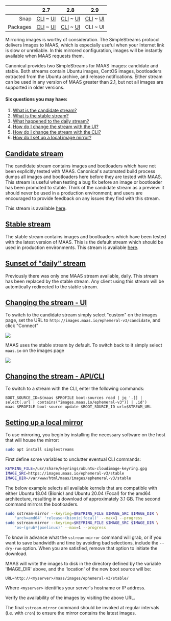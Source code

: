 <!-- deb-2-7-cli
||2.7|2.8|2.9|
|-----:|:-----:|:-----:|:-----:|
|Snap|[CLI](/t/local-image-mirror/2802) ~ [UI](/t/local-image-mirror/2803)|[CLI](/t/local-image-mirror/2804) ~ [UI](/t/local-image-mirror/2805)|[CLI](/t/local-image-mirror/2806) ~ [UI](/t/local-image-mirror/2807)|
|Packages|CLI ~ UI|[CLI](/t/local-image-mirror/2810) ~ [UI](/t/local-image-mirror/2811)|[CLI](/t/local-image-mirror/2812) ~ [UI](/t/local-image-mirror/2813)|
 deb-2-7-cli -->

<!-- deb-2-7-ui
||2.7|2.8|2.9|
|-----:|:-----:|:-----:|:-----:|
|Snap|[CLI](/t/local-image-mirror/2802) ~ [UI](/t/local-image-mirror/2803)|[CLI](/t/local-image-mirror/2804) ~ [UI](/t/local-image-mirror/2805)|[CLI](/t/local-image-mirror/2806) ~ [UI](/t/local-image-mirror/2807)|
|Packages|CLI ~ UI|[CLI](/t/local-image-mirror/2810) ~ [UI](/t/local-image-mirror/2811)|[CLI](/t/local-image-mirror/2812) ~ [UI](/t/local-image-mirror/2813)|
 deb-2-7-ui -->

<!-- deb-2-8-cli
||2.7|2.8|2.9|
|-----:|:-----:|:-----:|:-----:|
|Snap|[CLI](/t/local-image-mirror/2802) ~ [UI](/t/local-image-mirror/2803)|[CLI](/t/local-image-mirror/2804) ~ [UI](/t/local-image-mirror/2805)|[CLI](/t/local-image-mirror/2806) ~ [UI](/t/local-image-mirror/2807)|
|Packages|[CLI](/t/local-image-mirror/2808) ~ [UI](/t/local-image-mirror/2809)|CLI ~ UI |[CLI](/t/local-image-mirror/2812) ~ [UI](/t/local-image-mirror/2813)|
 deb-2-8-cli -->

<!-- deb-2-8-ui
||2.7|2.8|2.9|
|-----:|:-----:|:-----:|:-----:|
|Snap|[CLI](/t/local-image-mirror/2802) ~ [UI](/t/local-image-mirror/2803)|[CLI](/t/local-image-mirror/2804) ~ [UI](/t/local-image-mirror/2805)|[CLI](/t/local-image-mirror/2806) ~ [UI](/t/local-image-mirror/2807)|
|Packages|[CLI](/t/local-image-mirror/2808) ~ [UI](/t/local-image-mirror/2809)|CLI ~ UI|[CLI](/t/local-image-mirror/2812) ~ [UI](/t/local-image-mirror/2813)|
 deb-2-8-ui -->

||2.7|2.8|2.9|
|-----:|:-----:|:-----:|:-----:|
|Snap|[CLI](/t/local-image-mirror/2802) ~ [UI](/t/local-image-mirror/2803)|[CLI](/t/local-image-mirror/2804) ~ [UI](/t/local-image-mirror/2805)|[CLI](/t/local-image-mirror/2806) ~ [UI](/t/local-image-mirror/2807)|
|Packages|[CLI](/t/local-image-mirror/2808) ~ [UI](/t/local-image-mirror/2809)|[CLI](/t/local-image-mirror/2810) ~ [UI](/t/local-image-mirror/2811)|CLI ~ UI|

<!-- deb-2-9-ui
||2.7|2.8|2.9|
|-----:|:-----:|:-----:|:-----:|
|Snap|[CLI](/t/local-image-mirror/2802) ~ [UI](/t/local-image-mirror/2803)|[CLI](/t/local-image-mirror/2804) ~ [UI](/t/local-image-mirror/2805)|[CLI](/t/local-image-mirror/2806) ~ [UI](/t/local-image-mirror/2807)|
|Packages|[CLI](/t/local-image-mirror/2808) ~ [UI](/t/local-image-mirror/2809)|[CLI](/t/local-image-mirror/2810) ~ [UI](/t/local-image-mirror/2811)|CLI ~ UI|
 deb-2-9-ui -->

<!-- snap-2-7-cli
||2.7|2.8|2.9|
|-----:|:-----:|:-----:|:-----:|
|Snap|CLI ~ UI |[CLI](/t/local-image-mirror/2804) ~ [UI](/t/local-image-mirror/2805)|[CLI](/t/local-image-mirror/2806) ~ [UI](/t/local-image-mirror/2807)|
|Packages|[CLI](/t/local-image-mirror/2808) ~ [UI](/t/local-image-mirror/2809)|[CLI](/t/local-image-mirror/2810) ~ [UI](/t/local-image-mirror/2811)|[CLI](/t/local-image-mirror/2812) ~ [UI](/t/local-image-mirror/2813)|
 snap-2-7-cli -->

<!-- snap-2-7-ui
||2.7|2.8|2.9|
|-----:|:-----:|:-----:|:-----:|
|Snap|CLI ~ UI|[CLI](/t/local-image-mirror/2804) ~ [UI](/t/local-image-mirror/2805)|[CLI](/t/local-image-mirror/2806) ~ [UI](/t/local-image-mirror/2807)|
|Packages|[CLI](/t/local-image-mirror/2808) ~ [UI](/t/local-image-mirror/2809)|[CLI](/t/local-image-mirror/2810) ~ [UI](/t/local-image-mirror/2811)|[CLI](/t/local-image-mirror/2812) ~ [UI](/t/local-image-mirror/2813)|
 snap-2-7-ui -->

<!-- snap-2-8-cli
||2.7|2.8|2.9|
|-----:|:-----:|:-----:|:-----:|
|Snap|[CLI](/t/local-image-mirror/2802) ~ [UI](/t/local-image-mirror/2803)|CLI ~ UI |[CLI](/t/local-image-mirror/2806) ~ [UI](/t/local-image-mirror/2807)|
|Packages|[CLI](/t/local-image-mirror/2808) ~ [UI](/t/local-image-mirror/2809)|[CLI](/t/local-image-mirror/2810) ~ [UI](/t/local-image-mirror/2811)|[CLI](/t/local-image-mirror/2812) ~ [UI](/t/local-image-mirror/2813)|
 snap-2-8-cli -->

<!-- snap-2-8-ui
||2.7|2.8|2.9|
|-----:|:-----:|:-----:|:-----:|
|Snap|[CLI](/t/local-image-mirror/2802) ~ [UI](/t/local-image-mirror/2803)|CLI ~ UI |[CLI](/t/local-image-mirror/2806) ~ [UI](/t/local-image-mirror/2807)|
|Packages|[CLI](/t/local-image-mirror/2808) ~ [UI](/t/local-image-mirror/2809)|[CLI](/t/local-image-mirror/2810) ~ [UI](/t/local-image-mirror/2811)|[CLI](/t/local-image-mirror/2812) ~ [UI](/t/local-image-mirror/2813)|
 snap-2-8-ui -->

<!-- snap-2-9-cli
||2.7|2.8|2.9|
|-----:|:-----:|:-----:|:-----:|
|Snap|[CLI](/t/local-image-mirror/2802) ~ [UI](/t/local-image-mirror/2803)|[CLI](/t/local-image-mirror/2804) ~ [UI](/t/local-image-mirror/2805)|CLI ~ UI|
|Packages|[CLI](/t/local-image-mirror/2808) ~ [UI](/t/local-image-mirror/2809)|[CLI](/t/local-image-mirror/2810) ~ [UI](/t/local-image-mirror/2811)|[CLI](/t/local-image-mirror/2812) ~ [UI](/t/local-image-mirror/2813)|
 snap-2-9-cli -->

<!-- snap-2-9-ui
||2.7|2.8|2.9|
|-----:|:-----:|:-----:|:-----:|
|Snap|[CLI](/t/local-image-mirror/2802) ~ [UI](/t/local-image-mirror/2803)|[CLI](/t/local-image-mirror/2804) ~ [UI](/t/local-image-mirror/2805)|CLI ~ UI|
|Packages|[CLI](/t/local-image-mirror/2808) ~ [UI](/t/local-image-mirror/2809)|[CLI](/t/local-image-mirror/2810) ~ [UI](/t/local-image-mirror/2811)|[CLI](/t/local-image-mirror/2812) ~ [UI](/t/local-image-mirror/2813)|
 snap-2-9-ui -->

Mirroring images is worthy of consideration.  The SimpleStreams protocol delivers Images to MAAS, which is especially useful when your Internet link is slow or unreliable. In this mirrored configuration, images will be instantly available when MAAS requests them.

Canonical provides two SimpleStreams for MAAS images: candidate and stable. Both streams contain Ubuntu images, CentOS images, bootloaders extracted from the Ubuntu archive, and release notifications. Either stream can be used in any version of MAAS greater than 2.1, but not all images are supported in older versions.

#### Six questions you may have:

1. [What is the candidate stream?](#heading--candidate-stream)
2. [What is the stable stream?](#heading--stable-stream)
3. [What happened to the daily stream?](#heading--daily-stream)
4. [How do I change the stream with the UI?](#heading--changing-the-stream)
5. [How do I change the stream with the CLI?](#heading--changing-stream-with-cli)
6. [How do I set up a local image mirror?](#heading--set-up-local-mirror)

<a href="#heading--candidate-stream"><h2 id="heading--candidate-stream">Candidate stream</h2></a>

The candidate stream contains images and bootloaders which have not been explicitly tested with MAAS. Canonical's automated build process dumps all images and bootloaders here before they are tested with MAAS. This stream is useful when testing a bug fix before an image or bootloader has been promoted to stable. Think of the candidate stream as a preview: it should never be used in a production environment; and users are encouraged to provide feedback on any issues they find with this stream.

This stream is available [here](http://images.maas.io/ephemeral-v3/candidate).

<a href="#heading--stable-stream"><h2 id="heading--stable-stream">Stable stream</h2></a>

The stable stream contains images and bootloaders which have been tested with the latest version of MAAS. This is the default stream which should be used in production environments.  This stream is available [here](http://images.maas.io/ephemeral-v3/stable).

<a href="#heading--daily-stream"><h2 id="heading--daily-stream">Sunset of "daily" stream</h2></a>

Previously there was only one MAAS stream available, daily. This stream has been replaced by the stable stream. Any client using this stream will be automtically redirected to the stable stream.

<a href="#heading--changing-the-stream"><h2 id="heading--changing-the-stream">Changing the stream - UI</h2></a>

To switch to the candidate stream simply select "custom" on the images page, set the URL to `http://images.maas.io/ephemeral-v3/candidate`, and click "Connect"

<a href="https://discourse.maas.io/uploads/default/original/1X/0588c8d2e5792edad3f53e90e38e9990a6d86d9a.jpeg" target = "_blank"><img src="https://discourse.maas.io/uploads/default/original/1X/0588c8d2e5792edad3f53e90e38e9990a6d86d9a.jpeg"></a>

MAAS uses the stable stream by default. To switch back to it simply select `maas.io` on the images page

<a href="https://discourse.maas.io/uploads/default/original/1X/5e20342f04e30f96ac0e29a5bd3117aa71dacd40.jpeg" target = "_blank"><img src="https://discourse.maas.io/uploads/default/original/1X/5e20342f04e30f96ac0e29a5bd3117aa71dacd40.jpeg"></a>

<a href="#heading--changing-stream-with-cli"><h2 id="heading--changing-stream-with-cli">Changing the stream - API/CLI</h2></a>

To switch to a stream with the CLI, enter the following commands:

```
BOOT_SOURCE_ID=$(maas $PROFILE boot-sources read | jq '.[] | select(.url | contains("images.maas.io/ephemeral-v3")) | .id')
maas $PROFILE boot-source update $BOOT_SOURCE_ID url=$STREAM_URL
```
<a href="#heading--set-up-local-mirror"><h2 id="heading--set-up-local-mirror">Setting up a local mirror</h2></a>

To use mirroring, you begin by installing the necessary software on the host that will house the mirror:

``` bash
sudo apt install simplestreams
```

First define some variables to unclutter eventual CLI commands:

``` bash
KEYRING_FILE=/usr/share/keyrings/ubuntu-cloudimage-keyring.gpg
IMAGE_SRC=https://images.maas.io/ephemeral-v3/stable
IMAGE_DIR=/var/www/html/maas/images/ephemeral-v3/stable
```

The below example selects all available kernels that are compatible with either Ubuntu 18.04 (Bionic) and Ubuntu 20.04 (Focal) for the amd64 architecture, resulting in a download of approximately 3.1 GB. The second command mirrors the bootloaders.

``` bash
sudo sstream-mirror --keyring=$KEYRING_FILE $IMAGE_SRC $IMAGE_DIR \
    'arch=amd64' 'release~(bionic|focal)' --max=1 --progress
sudo sstream-mirror --keyring=$KEYRING_FILE $IMAGE_SRC $IMAGE_DIR \
    'os~(grub*|pxelinux)' --max=1 --progress
```

To know in advance what the `sstream-mirror` command will grab, or if you want to save bandwidth and time by avoiding bad selections, include the `--dry-run` option. When you are satisfied, remove that option to initiate the download.

MAAS will write the images to disk in the directory defined by the variable 'IMAGE_DIR' above, and the 'location' of the new boot source will be:

`URL=http://<myserver>/maas/images/ephemeral-v3/stable/`

Where `<myserver>` identifies your server's hostname or IP address.

Verify the availability of the images by visiting the above URL.

The final `sstream-mirror` command should be invoked at regular intervals (i.e. with `cron`) to ensure the mirror contains the latest images.